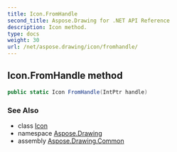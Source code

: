 ```yaml
---
title: Icon.FromHandle
second_title: Aspose.Drawing for .NET API Reference
description: Icon method. 
type: docs
weight: 30
url: /net/aspose.drawing/icon/fromhandle/
---
```

## Icon.FromHandle method

```csharp
public static Icon FromHandle(IntPtr handle)
```

### See Also

* class [Icon](../)
* namespace [Aspose.Drawing](../../icon/)
* assembly [Aspose.Drawing.Common](../../../)


